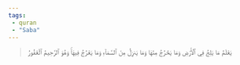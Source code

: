 ```yaml
---
tags: 
 - quran 
 - "Saba"
---
```


> يَعۡلَمُ مَا يَلِجُ فِي ٱلۡأَرۡضِ وَمَا يَخۡرُجُ مِنۡهَا وَمَا يَنزِلُ مِنَ ٱلسَّمَآءِ وَمَا يَعۡرُجُ فِيهَاۚ وَهُوَ ٱلرَّحِيمُ ٱلۡغَفُورُ
